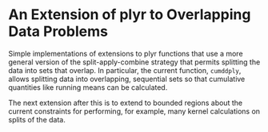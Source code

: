 # An Extension of plyr to Overlapping Data Problems

Simple implementations of extensions to plyr functions that use a more general version of the split-apply-combine strategy that permits splitting the data into sets that overlap. In particular, the current function, `cumddply`, allows splitting data into overlapping, sequential sets so that cumulative quantities like running means can be calculated.

The next extension after this is to extend to bounded regions about the current constraints for performing, for example, many kernel calculations on splits of the data.
